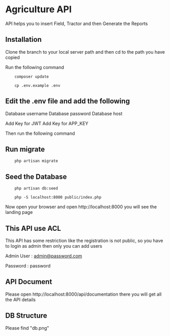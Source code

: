 # Agriculture API 



API helps you to insert Field, Tractor and then Generate the Reports

## Installation

Clone the branch to your local server path and then cd to the path you have copied

Run the following command

```
    composer update
```

```
    cp .env.example .env
```

## Edit the .env file and add the following

Database username
Database password
Database host

Add Key for JWT
Add Key for APP_KEY

Then run the following command

## Run migrate
```
    php artisan migrate
```

## Seed the Database
```
    php artisan db:seed
```

```
    php -S localhost:8000 public/index.php

```

Now open your browser and open http://localhost:8000 you will see the landing page




## This API use ACL 

This API has some restriction like the registration is not public, so you have to login as 
admin then only you can add users

Admin User : admin@password.com

Password : password

## API Document

Please open http://localhost:8000/api/documentation there you will get all the API details

## DB Structure

Please find "db.png"



